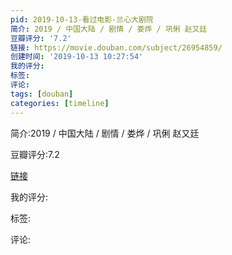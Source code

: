 ```yaml
---
pid: 2019-10-13-看过电影-兰心大剧院
简介: 2019 / 中国大陆 / 剧情 / 娄烨 / 巩俐 赵又廷
豆瓣评分: '7.2'
链接: https://movie.douban.com/subject/26954859/
创建时间: '2019-10-13 10:27:54'
我的评分:
标签:
评论:
tags: [douban]
categories: [timeline]
---
```

简介:2019 / 中国大陆 / 剧情 / 娄烨 / 巩俐 赵又廷

豆瓣评分:7.2

[链接](https://movie.douban.com/subject/26954859/)

我的评分:

标签:

评论:

